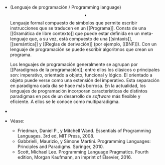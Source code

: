 - (Lenguaje de programación / Programming language) $$\bullet$$ Lenguaje formal compuesto de símbolos que permite escribir instrucciones que se traducen en un [[Programa]]. Consta de una [[Gramática de libre contexto]] que puede estar definida en un meta-lenguaje que, a su vez, está compuesto de una [[sintaxis]], [[semántica]] y [[Reglas de derivación]] (por ejemplo, [[BNF]]). Con un lenguaje de programación se puede escribir algoritmos que crean un programa. 
  
  Los lenguajes de programación generalmente se agrupan por [[Paradigmas de la programación]]; entre ellos los clásicos o principales son: imperativo, orientado a objeto, funcional y lógico. El orientado a objeto puede verse como una extensión del imperativo. Esta separación en paradigma cada día se hace más borrosa. En la actualidad, los lenguajes de programación incorporan características de distintos paradigmas en pos de un desarrollo de _software_ más flexible y eficiente. A ellos se le conoce como multiparadigma.
-
- Véase:
	- Friedman, Daniel P., y Mitchell Wand. Essentials of Programming Languages. 3rd ed, MIT Press, 2008.
	- Gabbrielli, Maurizio, y Simone Martini. Programming Languages: Principles and Paradigms. Springer, 2010.
	- Scott, Michael Lee. Programming Language Pragmatics. Fourth edition, Morgan Kaufmann, an imprint of Elsevier, 2016.